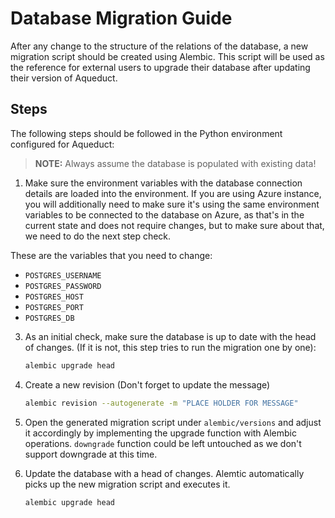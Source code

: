# Database Migration Guide

After any change to the structure of the relations of the database, a new migration script should be created using Alembic. This script will be used as the reference for external users to upgrade their database after updating their version of Aqueduct.

## Steps

The following steps should be followed in the Python environment configured for Aqueduct:

> **NOTE:** Always assume the database is populated with existing data!

1. Make sure the environment variables with the database connection details are loaded into the environment. If you are using Azure instance, you will additionally need to make sure it's using the same environment variables to be connected to the database on Azure, as that's in the current state and does not require changes, but to make sure about that, we need to do the next step check.

These are the variables that you need to change:
- `POSTGRES_USERNAME`
- `POSTGRES_PASSWORD`
- `POSTGRES_HOST`
- `POSTGRES_PORT`
- `POSTGRES_DB`

3. As an initial check, make sure the database is up to date with the head of changes. (If it is not, this step tries to run the migration one by one):

   ```sh
   alembic upgrade head
   ```

4. Create a new revision (Don't forget to update the message)

   ```sh
   alembic revision --autogenerate -m "PLACE HOLDER FOR MESSAGE"
   ```

5. Open the generated migration script under `alembic/versions` and adjust it accordingly by implementing the upgrade function with Alembic operations. `downgrade` function could be left untouched as we don't support downgrade at this time.

6. Update the database with a head of changes. Alemtic automatically picks up the new migration script and executes it.

   ```sh
   alembic upgrade head
   ```

